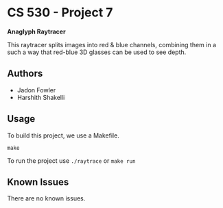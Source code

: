 # CS 530 - Project 7

**Anaglyph Raytracer**

This raytracer splits images into red & blue channels, combining them in a such a way that red-blue 3D glasses can be used to see depth.

## Authors

- Jadon Fowler
- Harshith Shakelli
 
## Usage

To build this project, we use a Makefile.
```
make
```

To run the project use `./raytrace` or `make run`

## Known Issues

There are no known issues.
